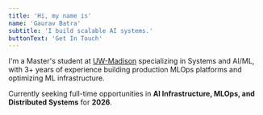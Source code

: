 ```yaml
---
title: 'Hi, my name is'
name: 'Gaurav Batra'
subtitle: 'I build scalable AI systems.'
buttonText: 'Get In Touch'
---
```


I'm a Master's student at [UW-Madison](https://www.cs.wisc.edu/) specializing in Systems and AI/ML, with 3+ years of experience building production MLOps platforms and optimizing ML infrastructure.

Currently seeking full-time opportunities in **AI Infrastructure, MLOps, and Distributed Systems** for **2026**.